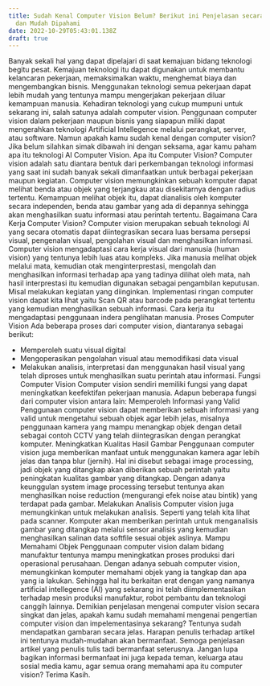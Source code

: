 ```yaml
---
title: Sudah Kenal Computer Vision Belum? Berikut ini Penjelasan secara Singkat
  dan Mudah Dipahami
date: 2022-10-29T05:43:01.138Z
draft: true
---
```

Banyak sekali hal yang dapat dipelajari di saat kemajuan bidang teknologi begitu pesat. Kemajuan teknologi itu dapat digunakan untuk membantu kelancaran pekerjaan, memaksimalkan waktu, menghemat biaya dan mengembangkan bisnis. Menggunakan teknologi semua pekerjaan dapat lebih mudah yang tentunya mampu mengerjakan pekerjaan diluar kemampuan manusia. Kehadiran teknologi yang cukup mumpuni untuk sekarang ini, salah satunya adalah computer vision. Penggunaan computer vision dalam pekerjaan maupun bisnis yang siapapun miliki dapat mengerahkan teknologi Artificial Intellegence melalui perangkat, server, atau software. Namun apakah kamu sudah kenal dengan computer vision? Jika belum silahkan simak dibawah ini dengan seksama, agar kamu paham apa itu teknologi AI Computer Vision. Apa itu Computer Vision? Computer vision adalah satu diantara bentuk dari perkembangan teknologi informasi yang saat ini sudah banyak sekali dimanfaatkan untuk berbagai pekerjaan maupun kegiatan. Computer vision memungkinkan sebuah komputer dapat melihat benda atau objek yang terjangkau atau disekitarnya dengan radius tertentu. Kemampuan melihat objek itu, dapat dianalisis oleh komputer secara independen, benda atau gambar yang ada di depannya sehingga akan menghasilkan suatu informasi atau perintah tertentu. Bagaimana Cara Kerja Computer Vision? Computer vision merupakan sebuah teknologi AI yang secara otomatis dapat diintegrasikan secara luas bersama persepsi visual, pengenalan visual, pengolahan visual dan menghasilkan informasi. Computer vision mengadaptasi cara kerja visual dari manusia (human vision) yang tentunya lebih luas atau kompleks. Jika manusia melihat objek melalui mata, kemudian otak menginterprestasi, mengolah dan menghasilkan informasi terhadap apa yang tadinya dilihat oleh mata, nah hasil interprestasi itu kemudian digunakan sebagai pengambilan keputusan. Misal melakukan kegiatan yang diinginkan. Implementasi ringan computer vision dapat kita lihat yaitu Scan QR atau barcode pada perangkat tertentu yang kemudian menghasilkan sebuah informasi. Cara kerja itu mengadaptasi penggunaan indera penglihatan manusia. Proses Computer Vision Ada beberapa proses dari computer vision, diantaranya sebagai berikut:

* Memperoleh suatu visual digital
* Mengoperasikan pengolahan visual atau memodifikasi data visual
* Melakukan analisis, interpretasi dan menggunakan hasil visual yang telah diproses untuk menghasilkan suatu perintah atau informasi. Fungsi Computer Vision Computer vision sendiri memiliki fungsi yang dapat meningkatkan keefektifan pekerjaan manusia. Adapun beberapa fungsi dari computer vision antara lain: Memperoleh Informasi yang Valid Penggunaan computer vision dapat memberikan sebuah informasi yang valid untuk mengetahui sebuah objek agar lebih jelas, misalnya penggunaan kamera yang mampu menangkap objek dengan detail sebagai contoh CCTV yang telah diintegrasikan dengan perangkat komputer. Meningkatkan Kualitas Hasil Gambar Penggunaan computer vision juga memberikan manfaat untuk menggunakan kamera agar lebih jelas dan tanpa blur (jernih). Hal ini disebut sebagai image processing, jadi objek yang ditangkap akan diberikan sebuah perintah yaitu peningkatan kualitas gambar yang ditangkap. Dengan adanya keunggulan system image processing tersebut tentunya akan menghasilkan noise reduction (mengurangi efek noise atau bintik) yang terdapat pada gambar. Melakukan Analisis Computer vision juga memungkinkan untuk melakukan analisis. Seperti yang telah kita lihat pada scanner. Komputer akan memberikan perintah untuk menganalisis gambar yang ditangkap melalui sensor analisis yang kemudian menghasilkan salinan data softfile sesuai objek aslinya. Mampu Memahami Objek Penggunaan computer vision dalam bidang manufaktur tentunya mampu meningkatkan proses produksi dari operasional perusahaan. Dengan adanya sebuah computer vision, memungkinkan komputer memahami objek yang ia tangkap dan apa yang ia lakukan. Sehingga hal itu berkaitan erat dengan yang namanya artificial intellegence (AI) yang sekarang ini telah diimplementasikan terhadap mesin produksi manufaktur, robot pembantu dan teknologi canggih lainnya. Demikian penjelasan mengenai computer vision secara singkat dan jelas, apakah kamu sudah memahami mengenai pengertian computer vision dan impelementasinya sekarang? Tentunya sudah mendapatkan gambaran secara jelas. Harapan penulis terhadap artikel ini tentunya mudah-mudahan akan bermanfaat. Semoga penjelasan artikel yang penulis tulis tadi bermanfaat seterusnya. Jangan lupa bagikan informasi bermanfaat ini juga kepada teman, keluarga atau sosial media kamu, agar semua orang memahami apa itu computer vision? Terima Kasih.